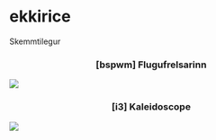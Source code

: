 # ekkirice
Skemmtilegur

<h3 align="center"> [bspwm] Flugufrelsarinn </h3>
<img src="./home/k/stuff/gitClones/ekkirice/themes/flugufrelsarinn/flugufrelsarinn.png"/>

<h3 align="center"> [i3] Kaleidoscope</h3>
<img src="./home/k/stuff/gitClones/ekkirice/themes/kaleidoscope/scrnsht2.png"/>
